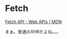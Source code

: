 # Fetch

[Fetch API - Web APIs | MDN](https://developer.mozilla.org/en/docs/Web/API/Fetch_API)

まぁ。普通のXHRだよね。。。
